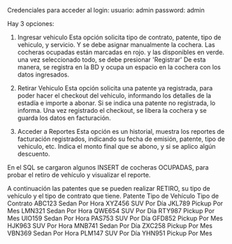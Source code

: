 Credenciales para acceder al login:
usuario: admin
password: admin

Hay 3 opciones:
	
1) Ingresar vehiculo 
	Esta opción solicita tipo de contrato, patente, tipo de vehiculo, y servicio. Y se debe asignar manualmente la cochera. Las cocheras ocupadas están marcadas en rojo. y las disponibles en verde. 
	una vez seleccionado todo, se debe presionar 'Registrar'
	De esta manera, se registra en la BD y ocupa un espacio en la cochera con los datos ingresados.

2) Retirar Vehiculo
	Esta opción solicita una patente ya registrada, para poder hacer el checkout del vehiculo, informando los detalles de la estadía e importe a abonar. Si se indica una patente no registrada, lo informa.
	Una vez registrado el checkout, se libera la cochera y se guarda los datos en facturación.
	
3) Acceder a Reportes
	Esta opción es un historial, muestra los reportes de facturación registrados, indicando su fecha de emisión, patente, tipo de vehiculo, etc. Indica el monto final que se abono, y si se aplico algún descuento.


En el SQL se cargaron algunos INSERT de cocheras OCUPADAS, para probar el retiro de vehículo y visualizar el reporte. 

A continuación las patentes que se pueden realizar RETIRO, su tipo de vehículo y el tipo de contrato que tiene.
Patente	Tipo de Vehículo	Tipo de Contrato
ABC123	Sedan			        Por Hora
XYZ456	SUV			          Por Día
JKL789	Pickup			      Por Mes
LMN321	Sedan			        Por Hora
QWE654	SUV			          Por Día
RTY987	Pickup			      Por Mes
UIO159	Sedan			        Por Hora
PAS753	SUV			          Por Día
GFD852	Pickup			      Por Mes
HJK963	SUV			          Por Hora
MNB741	Sedan			        Por Día
ZXC258	Pickup			      Por Mes
VBN369	Sedan			        Por Hora
PLM147	SUV			          Por Día
YHN951	Pickup			      Por Mes
